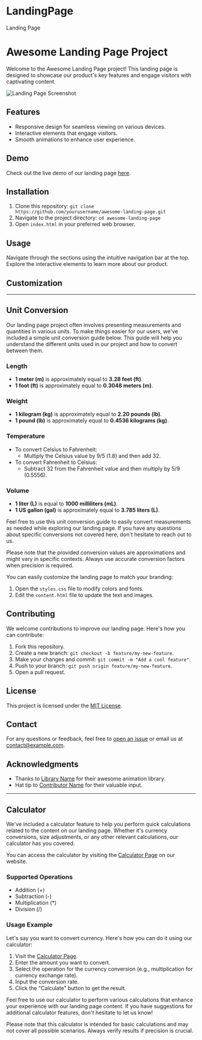 # LandingPage
Landing Page
# Awesome Landing Page Project

Welcome to the Awesome Landing Page project! This landing page is designed to showcase our product's key features and engage visitors with captivating content.

![Landing Page Screenshot](screenshot.png)

## Features

- Responsive design for seamless viewing on various devices.
- Interactive elements that engage visitors.
- Smooth animations to enhance user experience.

## Demo

Check out the live demo of our landing page [here](https://www.example.com).

## Installation

1. Clone this repository: `git clone https://github.com/yourusername/awesome-landing-page.git`
2. Navigate to the project directory: `cd awesome-landing-page`
3. Open `index.html` in your preferred web browser.

## Usage

Navigate through the sections using the intuitive navigation bar at the top. Explore the interactive elements to learn more about our product.

## Customization

-------------------------------------------------------------------------------------------------------------------------------------------------------------------------------------

## Unit Conversion

Our landing page project often involves presenting measurements and quantities in various units. To make things easier for our users, we've included a simple unit conversion guide below. This guide will help you understand the different units used in our project and how to convert between them.

### Length

- **1 meter (m)** is approximately equal to **3.28 feet (ft)**.
- **1 foot (ft)** is approximately equal to **0.3048 meters (m)**.

### Weight

- **1 kilogram (kg)** is approximately equal to **2.20 pounds (lb)**.
- **1 pound (lb)** is approximately equal to **0.4536 kilograms (kg)**.

### Temperature

- To convert Celsius to Fahrenheit: 
  - Multiply the Celsius value by 9/5 (1.8) and then add 32.
- To convert Fahrenheit to Celsius: 
  - Subtract 32 from the Fahrenheit value and then multiply by 5/9 (0.5556).

### Volume

- **1 liter (L)** is equal to **1000 milliliters (mL)**.
- **1 US gallon (gal)** is approximately equal to **3.785 liters (L)**.

Feel free to use this unit conversion guide to easily convert measurements as needed while exploring our landing page. If you have any questions about specific conversions not covered here, don't hesitate to reach out to us.

Please note that the provided conversion values are approximations and might vary in specific contexts. Always use accurate conversion factors when precision is required.



You can easily customize the landing page to match your branding:

1. Open the `styles.css` file to modify colors and fonts.
2. Edit the `content.html` file to update the text and images.

## Contributing

We welcome contributions to improve our landing page. Here's how you can contribute:

1. Fork this repository.
2. Create a new branch: `git checkout -b feature/my-new-feature`.
3. Make your changes and commit: `git commit -m "Add a cool feature"`.
4. Push to your branch: `git push origin feature/my-new-feature`.
5. Open a pull request.

## License

This project is licensed under the [MIT License](LICENSE).

## Contact

For any questions or feedback, feel free to [open an issue](https://github.com/yourusername/awesome-landing-page/issues) or email us at contact@example.com.

## Acknowledgments

- Thanks to [Library Name](https://example.com/library) for their awesome animation library.
- Hat tip to [Contributor Name](https://github.com/contributor) for their valuable input.


-----------------------------------------------------------------------------------------------------------------------------------------------------------------------------------------------
## Calculator

We've included a calculator feature to help you perform quick calculations related to the content on our landing page. Whether it's currency conversions, size adjustments, or any other relevant calculations, our calculator has you covered.

You can access the calculator by visiting the [Calculator Page](https://www.example.com/calculator) on our website.

### Supported Operations

- Addition (+)
- Subtraction (-)
- Multiplication (*)
- Division (/)

### Usage Example

Let's say you want to convert currency. Here's how you can do it using our calculator:

1. Visit the [Calculator Page](https://www.example.com/calculator).
2. Enter the amount you want to convert.
3. Select the operation for the currency conversion (e.g., multiplication for currency exchange rate).
4. Input the conversion rate.
5. Click the "Calculate" button to get the result.

Feel free to use our calculator to perform various calculations that enhance your experience with our landing page content. If you have suggestions for additional calculator features, don't hesitate to let us know!

Please note that this calculator is intended for basic calculations and may not cover all possible scenarios. Always verify results if precision is crucial.



